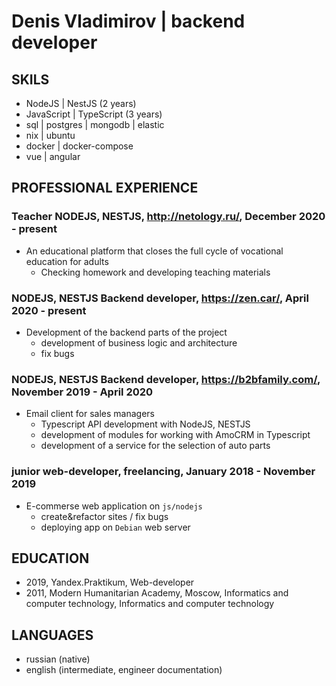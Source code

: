 # Denis Vladimirov | backend developer

## SKILS

* NodeJS | NestJS (2 years)
* JavaScript | TypeScript (3 years)
* sql | postgres | mongodb | elastic
* nix | ubuntu 
* docker | docker-compose
* vue | angular

## PROFESSIONAL EXPERIENCE

### Teacher NODEJS, NESTJS, http://netology.ru/, December 2020 - present

* An educational platform that closes the full cycle of vocational education for adults
  - Checking homework and developing teaching materials

### NODEJS, NESTJS Backend developer, https://zen.car/, April 2020 - present

* Development of the backend parts of the project
  - development of business logic and architecture
  - fix bugs

### NODEJS, NESTJS Backend developer, https://b2bfamily.com/, November 2019 - April 2020

* Email client for sales managers
  - Typescript API development with NodeJS, NESTJS
  - development of modules for working with AmoCRM in Typescript
  - development of a service for the selection of auto parts

### junior web-developer, freelancing, January 2018 - November 2019

* E-commerse web application on `js/nodejs`
  - create&refactor sites / fix bugs
  - deploying app on `Debian` web server
  

## EDUCATION

* 2019, Yandex.Praktikum, Web-developer
* 2011, Modern Humanitarian Academy, Moscow, Informatics and computer technology, Informatics and computer technology

## LANGUAGES

* russian (native)
* english (intermediate, engineer documentation)